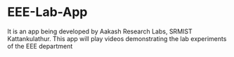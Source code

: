 # EEE-Lab-App
It is an app being developed by Aakash Research Labs, SRMIST Kattankulathur. This app will play videos demonstrating the lab experiments of the EEE department
